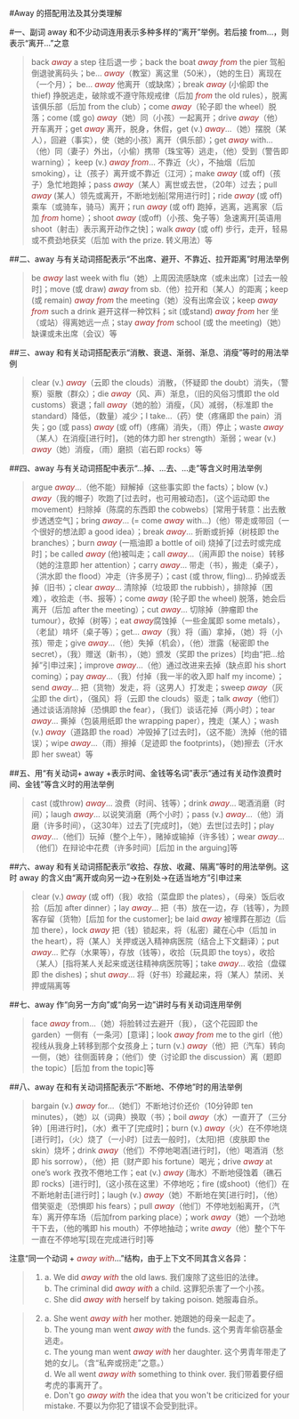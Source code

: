 #Away 的搭配用法及其分类理解

#一、副词 away 和不少动词连用表示多种多样的“离开”举例。若后接 from…，则表示“离开…”之意

> back *away* a step 往后退一步；back the boat *away from* the pier 驾船倒退驶离码头；be… *away*（教室）离这里（50米），（她的生日）离现在（一个月）； be… *away* 他离开（或缺席）；break *away* (小偷即 the thief) 挣脱逃走，破除或不遵守陈规戒律（后加 *from* the old rules），脱离该俱乐部（后加 from the club）；come *away*（轮子即 the wheel）脱落；come (或 go) *away*（她）同（小孩）一起离开；drive *away*（他）开车离开；get *away* 离开，脱身，休假，get (v.) *away*…（她）摆脱（某人），回避（事实），使（她的小孩）离开（俱乐部）；get *away* with…（他）同（妻子）外出，（小偷）携带（珠宝等）逃走，（他）受到（警告即 warning）； keep (v.) *away from*… 不靠近（火），不抽烟（后加 smoking），让（孩子）离开或不靠近（江河）；make *away* (或 off)（孩子）急忙地跑掉；pass *away*（某人）离世或去世，（20年）过去；pull *away* (某人）领先或离开，不断地划船[常用进行时]；ride *away* (或 off) 乘车（或骑车，骑马）离开；run *away* (或 off) 跑掉，逃离，逃离家（后加 *from* home）；shoot *away* (或off)（小孩、兔子等）急速离开[英语用shoot（射击）表示离开动作之快]；walk *away* (或 off) 步行，走开，轻易或不费劲地获奖（后加 with the prize. 转义用法）等

##二、away 与有关动词搭配表示“不出席、避开、不靠近、拉开距离”时用法举例

> be *away* last week with flu（她）上周因流感缺席（或未出席）[过去一般时]；move (或 draw) *away* from sb.（他）拉开和（某人）的距离；keep (或 remain) *away from* the meeting（她）没有出席会议；keep *away from* such a drink 避开这样一种饮料；sit (或stand) *away from* her 坐（或站）得离她远一点；stay *away from* school (或 the meeting)（她）缺课或未出席（会议）等

##三、away 和有关动词搭配表示“消散、衰退、渐弱、渐息、消瘦”等时的用法举例

> clear (v.) *away*（云即 the clouds）消散，（怀疑即 the doubt）消失，（警察）驱散（群众）；die *away*（风、声）渐息，（旧的风俗习慣即 the old customs）衰退；fall *away*（她的脸）消瘦，（风）减弱，（标准即 the standard）降低，（数量）减少；I take…（药）使（疼痛即 the pain）消失；go (或 pass) *away* (或 off)（疼痛）消失，（雨）停止；waste *away*（某人）在消瘦[进行时]，（她的体力即 her strength）渐弱；wear (v.) *away*（她）消瘦，（雨）磨损（岩石即 rocks）等

##四、away 与有关动词搭配中表示“…掉、…去、…走”等含义时用法举例
 
> argue *away*…（他不能）辩解掉（这些事实即 the facts）；blow (v.) *away*（我的帽子）吹跑了[过去时，也可用被动态]，（这个运动即 the movement）扫除掉（陈腐的东西即 the cobwebs）[常用于转意：出去散步透透空气]；bring *away*… (= come *away* with…)（他）带走或带回（一个很好的想法即 a good idea）；break *away*… 折断或折掉（树枝即 the branches）；burn *away* (一瓶油即 a bottle of oil) 烧掉了[过去时或完成时]；be called *away* (他)被叫走；call *away*…（闹声即 the noise）转移（她的注意即 her attention）；carry *away*… 带走（书），搬走（桌子），（洪水即 the flood）冲走（许多房子）；cast (或 throw, fling)… 扔掉或丢掉（旧书）；clear *away*… 清除掉（垃圾即 the rubbish），排除掉（困难），收拾走（书、报等）；come *away* (轮子即 the wheel) 脱落，她会后离开（后加 after the meeting）；cut *away*… 切除掉（肿瘤即 the tumour），砍掉（树等）；eat *away*腐蚀掉（一些金属即 some metals），（老鼠）啃坏（桌子等）；get… *away*（我）将（画）拿掉，（她）将（小孩）带走；give *away*…（他）失掉（机会），（他）泄露（秘密即 the secret），（我）赠送（新书），（她）颁发（奖即 the prizes）[均由“把…给掉”引申过来]；improve *away*…（他）通过改进来去掉（缺点即 his short coming）；pay *away*…（我）付掉（我一半的收入即 half my income）；send *away*… 把（货物）发走，将（这男人）打发走；sweep *away*（灰尘即 the dirt），（强风）将（云即 the clouds）驱走；talk *away*（他们）通过谈话消除掉（恐惧即 the fear），（我们）谈话花掉（两小时）；tear *away*… 撕掉（包装用纸即 the wrapping paper），拽走（某人）；wash (v.) *away*（道路即 the road）冲毁掉了[过去时]，（这不能）洗掉（他的错误）；wipe *away*…（雨）擦掉（足迹即 the footprints)，（她)擦去（汗水即 her sweat）等
 
##五、用“有关动词+ away +表示时间、金钱等名词”表示“通过有关动作浪费时间、金钱”等含义时的用法举例

> cast (或throw) *away*… 浪费（时间、钱等）；drink *away*… 喝酒消磨（时间）；laugh *away*… 以说笑消磨（两个小时）；pass (v.) *away*…（他）消磨（许多时间），（这30年）过去了[完成时]，（她）去世[过去时]；play *away*…（他们）玩掉（整个上午），赌掉或输掉（许多钱）；wear *away*…（他们）在辩论中花费（许多时间）[后加 in the arguing]等

##六、away 和有关动词搭配表示“收拾、存放、收藏、隔离”等时的用法举例。这时 away 的含义由“离开或向另一边→在别处→在适当地方”引申过来

> clear (v.) *away* (或 off)（我）收拾（菜盘即 the plates），（母亲）饭后收拾（后加 after dinner）；lay *away*… 把（书）放在一边，存（钱等），为顾客存留（货物）[后加 for the customer]; be laid *away* 被埋葬在那边（后加 there），lock *away* 把（钱）锁起来，将（私密）藏在心中（后加 in the heart），将（某人）关押或送入精神病医院（结合上下文翻译）；put *away*… 贮存（水果等），存放（钱等），收拾（玩具即 the toys），收拾（某人）[指将某人关起来或送往精神病医院等]；take *away*… 收拾（盘碟即 the dishes)；shut *away*… 将（好书）珍藏起来，将（某人）禁闭、关押或隔离等

##七、away 作“向另一方向”或“向另一边”讲时与有关动词连用举例

> face *away* from…（她）将脸转过去避开（我），（这个花园即 the garden）一侧有（一条河）[意译]；look *away from* me to the girl（他）视线从我身上转移到那个女孩身上；turn (v.) *away*（他）把（汽车）转向一侧，（她）往侧面转身；（他们）使（讨论即 the discussion）离（题即 the topic）[后加 from the topic]等

##八、away 在和有关动词搭配表示“不断地、不停地”时的用法举例

> bargain (v.) *away* for…（她们）不断地讨价还价（10分钟即 ten minutes），（她）以（词典）换取（书）；boil *away*（水）一直开了（三分钟）[用进行时]，（水）煮干了[完成时]；burn (v.) *away*（火）在不停地烧[进行时]，（火）烧了（一小时）[过去一般时]，（太阳)把（皮肤即 the skin）烧坏；drink *away*（他们）不停地喝酒[进行时]，（他）喝酒消（愁即 his sorrow），（他）把（财产即 his fortune）喝光；drive *away* at one’s work 孜孜不倦地工作；eat (v.) *away* (海水）不断地侵蚀着（礁石即 rocks）[进行时],（这小孩在这里）不停地吃；fire (或shoot)（他们）在不断地射击[进行时]；laugh (v.) *away*（她）不断地在笑[进行时]，（他）借笑驱走（恐惧即 his fears）；pull *away*（他们）不停地划船离开，（汽车）离开停车场（后加from parking place）；work *away*（她）一个劲地干下去，（他的嘴即 his mouth）不停地抽动；write *away*（他）整个下午一直在不停地写[现在完成进行时]等
 
注意“同一个动词 + *away with*…”结构，由于上下文不同其含义各异： 
 
>1. a. We did *away with* the old laws. 我们废除了这些旧的法律。<br />b. The criminal did *away with* a child. 这罪犯杀害了一个小孩。<br />c. She did *away with* herself by taking poison. 她服毒自杀。 
 
>2. a. She went *away with* her mother. 她跟她的母亲一起走了。<br />b. The young man went *away with* the funds. 这个男青年偷窃基金逃走。<br />c. The young man went *away with* her daughter. 这个男青年带走了她的女儿。（含“私奔或拐走”之意。）<br />d. We all went *away with* something to think over. 我们带着要仔细考虎的事离开了。<br />e. Don't go *away with* the idea that you won't be criticized for your mistake. 不要以为你犯了错误不会受到批评。 

<style>em {color: brown;}</style>